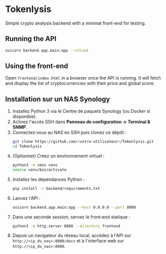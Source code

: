 # Tokenlysis

Simple crypto analysis backend with a minimal front-end for testing.

## Running the API

```bash
uvicorn backend.app.main:app --reload
```

## Using the front-end

Open `frontend/index.html` in a browser once the API is running. It will fetch and
display the list of cryptocurrencies with their price and global score.

## Installation sur un NAS Synology

1. Installez Python 3 via le Centre de paquets Synology (ou Docker si disponible).
2. Activez l'accès SSH dans **Panneau de configuration → Terminal & SNMP**.
3. Connectez‑vous au NAS en SSH puis clonez ce dépôt :
   ```bash
   git clone https://github.com/<votre-utilisateur>/Tokenlysis.git
   cd Tokenlysis
   ```
4. (Optionnel) Créez un environnement virtuel :
   ```bash
   python3 -m venv venv
   source venv/bin/activate
   ```
5. Installez les dépendances Python :
   ```bash
   pip install -r backend/requirements.txt
   ```
6. Lancez l'API :
   ```bash
   uvicorn backend.app.main:app --host 0.0.0.0 --port 8000
   ```
7. Dans une seconde session, servez le front‑end statique :
   ```bash
   python3 -m http.server 8080 --directory frontend
   ```
8. Depuis un navigateur du réseau local, accédez à l'API sur `http://<ip_du_nas>:8000/docs`
   et à l'interface web sur `http://<ip_du_nas>:8080`.

